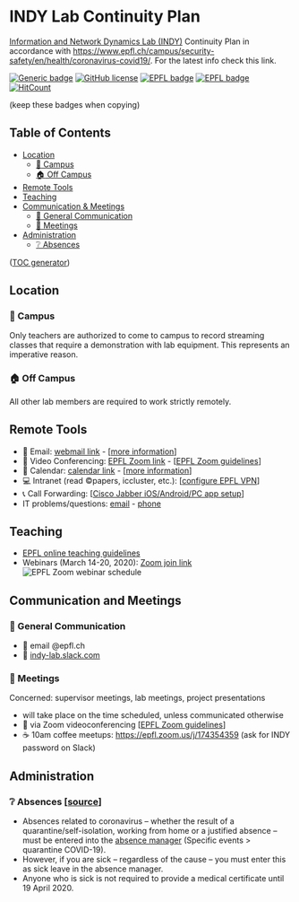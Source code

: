 # INDY Lab Continuity Plan
[Information and Network Dynamics Lab (INDY)](indy.epfl.ch) Continuity Plan in accordance with https://www.epfl.ch/campus/security-safety/en/health/coronavirus-covid19/. For the latest info check this link.

[![Generic badge](https://img.shields.io/badge/copying-allowed-green.svg)](https://github.com/indy-lab/ContinuityPlan/blob/master/LICENSE) [![GitHub license](https://img.shields.io/github/license/indy-lab/ContinuityPlan)](https://github.com/indy-lab/ContinuityPlan/blob/master/LICENSE) [![EPFL badge](https://img.shields.io/badge/Built%20at-EPFL-firebrick)](http://www.epfl.ch) [![EPFL badge](https://img.shields.io/badge/Original%20repo-click%20here-black)](https://github.com/indy-lab/ContinuityPlan/) [![HitCount](http://hits.dwyl.com/indy-lab/ContinuityPlan.svg)](http://hits.dwyl.com/indy-lab/ContinuityPlan)

(keep these badges when copying)

## Table of Contents
- [Location](#location)
  * [:office: Campus](#office-campus)
  * [:house: Off Campus](#house-off-campus)
- [Remote Tools](#remote-tools)
- [Teaching](#teaching)
- [Communication & Meetings](#communication-and-meetings)
  * [:speech_balloon: General Communication](#speech_balloon-general-communication)
  * [:busts_in_silhouette: Meetings](#busts-in-silhouette-meetings)
- [Administration](#administration)
  * [:grey_question: Absences](#grey_question-absences-source)

([TOC generator](https://ecotrust-canada.github.io/markdown-toc/))
## Location

### :office: Campus
Only teachers are authorized to come to campus to record streaming classes that require a demonstration with lab equipment. This represents an imperative reason.

### :house: Off Campus
All other lab members are required to work strictly remotely.

## Remote Tools
- :email: Email: [webmail link](http://webmail.epfl.ch/) - [[more information](https://www.epfl.ch/campus/services/en/it-services/mail-lists-and-calendar/mail/configurations-and-support/)]
- :movie_camera: Video Conferencing: [EPFL Zoom link](https://epfl.zoom.us/) - [[EPFL Zoom guidelines](https://www.epfl.ch/campus/services/en/it-services/unified-communications/videoconferencing/zoom/)]
- :calendar: Calendar: [calendar link](https://ewa.epfl.ch/)  - [[more information](https://www.epfl.ch/campus/services/en/it-services/mail-lists-and-calendar/calendar/)]
- :computer: Intranet (read :copyright:papers, iccluster, etc.): [[configure EPFL VPN](https://www.epfl.ch/campus/services/en/it-services/network-services/remote-intranet-access/vpn-clients-available/)]
- :telephone_receiver: Call Forwarding: [[Cisco Jabber iOS/Android/PC app setup](https://www.epfl.ch/campus/services/en/it-services/unified-communications/jabber-softphone/jabber-download/)]
- IT problems/questions: [email](mailto:1234@epfl.ch) - [phone](tel:+41216931234)

## Teaching
- [EPFL online teaching guidelines](https://www.epfl.ch/education/educational-initiatives/online-lecturing/)
- Webinars (March 14-20, 2020): [Zoom join link](https://epfl.zoom.us/j/5145141111)
![EPFL Zoom webinar schedule](https://www.epfl.ch/education/educational-initiatives/wp-content/uploads/2020/03/webinar-training-schedule-large.png)


## Communication and Meetings

### :speech_balloon: General Communication
- :email: email @epfl.ch
- :signal_strength: [indy-lab.slack.com](https://indy-lab.slack.com)

### :busts_in_silhouette: Meetings
Concerned: supervisor meetings, lab meetings, project presentations
- will take place on the time scheduled, unless communicated otherwise
- :movie_camera: via Zoom videoconferencing [[EPFL Zoom guidelines](https://www.epfl.ch/campus/services/en/it-services/unified-communications/videoconferencing/zoom/)]
- :coffee: 10am coffee meetups: https://epfl.zoom.us/j/174354359 (ask for INDY password on Slack)

## Administration

### :grey_question: Absences [[source](https://www.epfl.ch/campus/security-safety/en/health/coronavirus-covid19/human-resources/)]
- Absences related to coronavirus – whether the result of a quarantine/self-isolation, working from home or a justified absence – must be entered into the [absence manager](https://absences.epfl.ch/) (Specific events > quarantine COVID-19).
- However, if you are sick – regardless of the cause – you must enter this as sick leave in the absence manager.
- Anyone who is sick is not required to provide a medical certificate until 19 April 2020.
